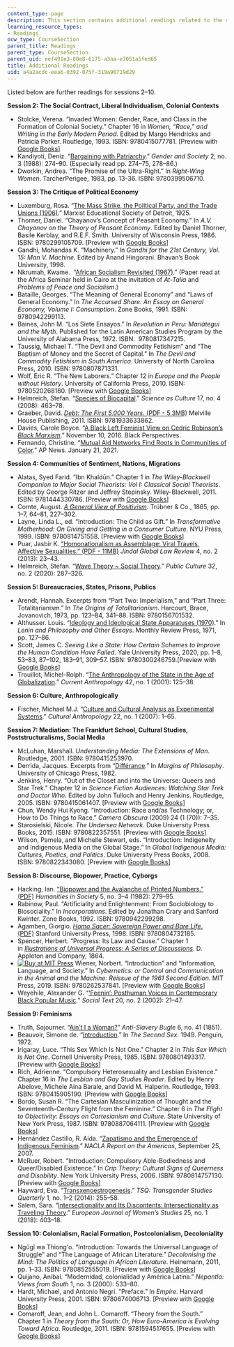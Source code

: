 ```yaml
---
content_type: page
description: This section contains additional readings related to the course topics.
learning_resource_types:
- Readings
ocw_type: CourseSection
parent_title: Readings
parent_type: CourseSection
parent_uid: eef491e3-80e8-6175-a3aa-e7051a5fed65
title: Additional Readings
uid: a4a2acdc-eea6-0392-075f-319a90719d29
---
```


Listed below are further readings for sessions 2–10.

**Session 2: The Social Contract, Liberal Individualism, Colonial Contexts**

*   Stolcke, Verena. “Invaded Women: Gender, Race, and Class in the Formation of Colonial Society.” Chapter 16 in _Women, “Race,” and Writing in the Early Modern Period_. Edited by Margo Hendricks and Patricia Parker. Routledge, 1993. ISBN: 9780415077781. \[Preview with [Google Books](https://www.google.com/books/edition/Women_Race_and_Writing_in_the_Early_Mode/mSiAAAAAQBAJ?hl=en&gbpv=1)\]
*   Kandiyoti, Deniz. “[Bargaining with Patriarchy](https://www.researchgate.net/publication/240696296_Bargaining_With_Patriarchy).” _Gender and Society_ 2, no. 3 (1988): 274–90. (Especially read pp. 274–75, 278–86.)
*   Dworkin, Andrea. “The Promise of the Ultra-Right.” In _Right-Wing Women_. TarcherPerigee, 1983, pp. 13-36. ISBN: ‎9780399506710.

**Session 3: The Critique of Political Economy**

*   Luxemburg, Rosa. “[The Mass Strike, the Political Party, and the Trade Unions (1906)](https://www.marxists.org/archive/luxemburg/1906/mass-strike/index.htm).” Marxist Educational Society of Detroit, 1925.
*   Thorner, Daniel. “Chayanov’s Concept of Peasant Economy.” In _A.V. Chayanov on the Theory of Peasant Economy_. Edited by Daniel Thorner, Basile Kerblay, and R.E.F. Smith. University of Wisconsin Press, 1986. ISBN: 9780299105709. \[Preview with [Google Books](https://www.google.com/books/edition/A_V_Chayanov_on_the_Theory_of_Peasant_Ec/v0kk4Dbg9eMC?hl=en&gbpv=1)\]
*   Gandhi, Mohandas K. “Machinery.” In _Gandhi for the 21st Century, Vol. 15: Man V. Machine_. Edited by Anand Hingorani. Bhavan’s Book University, 1998.
*   Nkrumah, Kwame.  “[African Socialism Revisited (1967)](https://www.marxists.org/subject/africa/nkrumah/1967/african-socialism-revisited.htm).” (Paper read at the Africa Seminar held in Cairo at the invitation of _At-Talia_ and _Problems of Peace and Socialism_.)
*   Bataille, Georges. “The Meaning of General Economy” and “Laws of General Economy.” In _The Accursed Share: An Essay on General Economy, Volume I: Consumption_. Zone Books, 1991. ISBN: ‎9780942299113. 
*   Baines, John M. “Los Siete Ensayos.” In _Revolution in Peru: Mariátegui and the Myth_. Published for the Latin American Studies Program by the University of Alabama Press, 1972. ISBN: ‎ 9780817347215.
*   Taussig, Michael T. “The Devil and Commodity Fetishism” and “The Baptism of Money and the Secret of Capital.” In _The Devil and Commodity Fetishism in South America_. University of North Carolina Press, 2010. ISBN: ‎9780807871331.
*   Wolf, Eric R. “The New Laborers.” Chapter 12 in _Europe and the People without History_. University of California Press, 2010. ISBN: ‎9780520268180. \[Preview with [Google Books](https://www.google.com/books/edition/Europe_and_the_People_Without_History/ZR4dCvH34_QC?hl=en&gbpv=1)\]
*   Helmreich, Stefan. “[Species of Biocapital](https://www.tandfonline.com/doi/full/10.1080/09505430802519256).” _Science as Culture_ 17, no. 4 (2008): 463–78.
*   Graeber, David. [_Debt: The First 5,000 Years_. (PDF - 5.3MB)](https://libcom.org/files/__Debt__The_First_5_000_Years.pdf) Melville House Publishing, 2011. ISBN: 9781933633862.
*   Davies, Carole Boyce. “[A Black Left Feminist View on Cedric Robinson’s _Black Marxism_](https://www.aaihs.org/a-black-left-feminist-view-on-cedric-robinsons-black-marxism/).” November 10, 2016. Black Perspectives.
*   Fernando, Christine. “[Mutual Aid Networks Find Roots in Communities of Color](https://apnews.com/article/immigration-coronavirus-pandemic-7b1d14f25ab717c2a29ceafd40364b6e).” AP News. January 21, 2021.

**Session 4: Communities of Sentiment, Nations, Migrations**

*   Alatas, Syed Farid. “Ibn Khaldūn.” Chapter 1 in _The Wiley-Blackwell Companion to Major Social Theorists: Vol I: Classical Social Theorists_. Edited by George Ritzer and Jeffrey Stepinsky. Wiley-Blackwell, 2011. ISBN: 9781444330786. \[Preview with [Google Books](https://www.google.com/books/edition/The_Wiley_Blackwell_Companion_to_Major_S/MDwdmVUMIh8C?hl=en&gbpv=1)\]
*   Comte, August. _[A General View of Positivism](https://www.google.com/books/edition/A_General_View_of_Positivism/SgaHpaeZAewC?hl=en&gbpv=1)_. Trübner & Co., 1865, pp. 1–7, 64–81, 227–302. 
*   Layne, Linda L., ed. “Introduction: The Child as Gift.” In _Transformative Motherhood: On Giving and Getting in a Consumer Culture_. NYU Press, 1999. ISBN: ‎9780814751558. \[Preview with [Google Books](https://www.google.com/books/edition/Transformative_Motherhood/ABYVCgAAQBAJ?hl=en&gbpv=1)\]
*   Puar, Jasbir K. [“Homonationalism as Assemblage: Viral Travels, Affective Sexualities.” (PDF - 11MB)](https://completejusticepodcast.s3.ap-south-1.amazonaws.com/Jasbir+Puar+-+Homonationalism+As+Assemblage+-+Viral+Travels%2C+Affective+Sexualities.pdf) _Jindal Global Law Review_ 4, no. 2 (2013): 23–43.
*   Helmreich, Stefan. “[Wave Theory ~ Social Theory](https://read.dukeupress.edu/public-culture/article/32/2%20(91)/287/166080/Wave-Theory-Social-Theory).” _Public Culture_ 32, no. 2 (2020): 287–326.

**Session 5: Bureaucracies, States, Prisons, Publics**

*   Arendt, Hannah. Excerpts from “Part Two: Imperialism,” and “Part Three: Totalitarianism.” In _The Origins of Totalitarianism_. Harcourt, Brace, Jovanovich, 1973, pp. 123–84, 341–88. ISBN: ‎9780156701532.
*   Althusser. Louis. “[Ideology and Ideological State Apparatuses (1970)](https://www.marxists.org/reference/archive/althusser/1970/ideology.htm).” In _Lenin and Philosophy and Other Essays_. Monthly Review Press, 1971, pp. 127–86.
*   Scott, James C. _Seeing Like a State: How Certain Schemes to Improve the Human Condition Have Failed_. Yale University Press, 2020, pp. 1–8, 53–83, 87–102, 183–91, 309–57. ISBN: 9780300246759.\[Preview with [Google Books](https://www.google.com/books/edition/Seeing_Like_a_State/Qe_RDwAAQBAJ?hl=en&gbpv=1)\]
*   Trouillot, Michel-Rolph. “[The Anthropology of the State in the Age of Globalization](https://www.journals.uchicago.edu/doi/full/10.1086/318437).” _Current Anthropology_ 42, no. 1 (2001): 125–38.

**Session 6: Culture, Anthropologically**

*   Fischer, Michael M.J. “[Culture and Cultural Analysis as Experimental Systems](https://www.jstor.org/stable/4124728?seq=1#metadata_info_tab_contents).” _Cultural Anthropology_ 22, no. 1 (2007): 1–65.

**Session 7: Mediation: The Frankfurt School, Cultural Studies, Poststructuralisms, Social Media**

*   McLuhan, Marshall. _Understanding Media: The Extensions of Man_. ‎ Routledge, 2001. ISBN: ‎9780415253970.
*   Derrida, Jacques. Excerpts from “[Différance](http://hydra.humanities.uci.edu/derrida/diff.html).” In _Margins of Philosophy_. University of Chicago Press, 1982.
*   Jenkins, Henry. “Out of the Closet and into the Universe: Queers and Star Trek.” Chapter 12 in _Science Fiction Audiences: Watching Star Trek and Doctor Who_. Edited by John Tulloch and Henry Jenkins. Routledge, 2005. ISBN: 9780415061407. \[Preview with [Google Books](https://www.google.com/books/edition/Science_Fiction_Audiences/Yb4YW3zRLNoC?hl=en&gbpv=1)\]
*   Chun, Wendy Hui Kyong. “Introduction: Race and/as Technology; or, How to Do Things to Race.” _Camera Obscura_ (2009) 24 (1 (70)): 7–35.
*   Starosielski, Nicole. _The Undersea Network_. Duke University Press Books, 2015. ISBN: ‎9780822357551. \[Preview with [Google Books](https://www.google.com/books/edition/The_Undersea_Network/NtGqCAAAQBAJ?hl=en&gbpv=1)\]
*   Wilson, Pamela, and Michelle Stewart, eds. “Introduction: Indigeneity and Indigenous Media on the Global Stage.” In _Global Indigenous Media: Cultures, Poetics, and Politics_. Duke University Press Books, 2008. ISBN: ‎9780822343080. \[Preview with [Google Books](https://www.google.com/books/edition/Global_Indigenous_Media/-8pzHPos4U0C?hl=en&gbpv=1)\]

**Session 8: Discourse, Biopower, Practice, Cyborgs**

*   Hacking, Ian. [“Biopower and the Avalanche of Printed Numbers.” (PDF)](https://s3.amazonaws.com/arena-attachments/778687/622e0ba69d28d9ff4049b1bc81462079.pdf) _Humanities in Society_ 5, no. 3–4 (1982): 279–95.
*   Rabinow, Paul. “Artificiality and Enlightenment: From Sociobiology to Biosociality.” In _Incorporations_. Edited by Jonathan Crary and Sanford Kwinter. Zone Books, 1992. ISBN: ‎9780942299298. 
*   Agamben, Giorgio. [_Homo Sacer: Sovereign Power and Bare Life_. (PDF)](https://www.thing.net/%7Erdom/ucsd/biopolitics/HomoSacer.pdf) Stanford University Press, 1998. ISBN: ‎9780804732185.
*   Spencer, Herbert. “Progress: Its Law and Cause.” Chapter 1 in _[Illustrations of Universal Progress: A Series of Discussions](https://www.google.com/books/edition/Illustrations_of_Universal_Progress/U2cIAQAAIAAJ?hl=en&gbpv=1)_. D. Appleton and Company, 1864.
*   [![Buy at MIT Press](/images/mp_logo.gif)](https://mitpress.mit.edu/9780262537841) Wiener, Norbert. “Introduction” and “Information, Language, and Society.” In _Cybernetics: or Control and Communication in the Animal and the Machine: Reissue of the 1961 Second Edition_. MIT Press, 2019. ISBN: ‎9780262537841. \[Preview with [Google Books](https://www.google.com/books/edition/Cybernetics_or_Control_and_Communication/p-mvDwAAQBAJ?hl=en&gbpv=1)\]
*   Weyehile, Alexander G. “[‘Feenin’: Posthuman Voices in Contemporary Black Popular Music](https://www.researchgate.net/publication/249880474_Feenin_Posthuman_Voices_in_Contemporary_Black_Popular_Music).” _Social Text_ 20, no. 2 (2002): 21–47.

**Session 9: Feminisms**

*   Truth, Sojourner. “[Ain’t I a Woman?](http://sojournertruthmemorial.org/sojourner-truth/her-words/)” _Anti-Slavery Bugle_ 6, no. 41 (1851).
*   Beauvoir, Simone de. “[Introduction](https://www.marxists.org/reference/subject/ethics/de-beauvoir/2nd-sex/introduction.htm).” In _The Second Sex_. 1949. Penguin, 1972.
*   Irigaray, Luce. “This Sex Which Is Not One.” Chapter 2 in _This Sex Which Is Not One_. Cornell University Press, 1985. ISBN: ‎9780801493317. \[Preview with [Google Books](https://www.google.com/books/edition/This_Sex_which_is_Not_One/DOOjzN-u-zUC?hl=en&gbpv=1)\]
*   Rich, Adrienne. “Compulsory Heterosexuality and Lesbian Existence.” Chapter 16 in _The Lesbian and Gay Studies Reader_. Edited by Henry Abelove, Michele Aina Barale, and David M. Halperin. Routledge, 1993. ISBN: ‎9780415905190. \[Preview with [Google Books](https://www.google.com/books/edition/The_Lesbian_and_Gay_Studies_Reader/lUe7JihCoBQC?hl=en&gbpv=1)\]
*   Bordo, Susan R. “The Cartesian Masculinization of Thought and the Seventeenth-Century Flight from the Feminine.” Chapter 6 in _The Flight to Objectivity: Essays on Cartesianism and Culture_. State University of New York Press, 1987. ISBN: ‎9780887064111. \[Preview with [Google Books](https://www.google.com/books/edition/The_Flight_to_Objectivity/ePHR_LXlYu4C?hl=en&gbpv=1)\]
*   Hernández Castillo, R. Aída. “[Zapatismo and the Emergence of Indigenous Feminism](https://nacla.org/article/zapatismo-and-emergence-indigenous-feminism).” _NACLA Report on the Americas_, September 25, 2007.
*   McRuer, Robert. “Introduction: Compulsory Able-Bodiedness and Queer/Disabled Existence.” In _Crip Theory: Cultural Signs of Queerness and Disability_. New York University Press, 2006. ISBN: ‎9780814757130. \[Preview with [Google Books](https://www.google.com/books/edition/Crip_Theory/cdNb_XJrPwwC?hl=en&gbpv=1)\]
*   Hayward, Eva. “[Transxenoestrogenesis](https://read.dukeupress.edu/tsq/article/1/1-2/255/91866/Transxenoestrogenesis).” _TSQ: Transgender Studies Quarterly_ 1, no. 1–2 (2014): 255–58.
*   Salem, Sara. “[Intersectionality and Its Discontents: Intersectionality as Traveling Theory](https://www.researchgate.net/publication/301600879_Intersectionality_and_its_discontents_Intersectionality_as_traveling_theory).” _European Journal of Women’s Studies_ 25, no. 1 (2018): 403–18.

**Session 10: Colonialism, Racial Formation, Postcolonialism, Decoloniality**

*   Ngũgĩ wa Thiong'o. “Introduction: Towards the Universal Language of Struggle” and “The Language of African Literature.” _Decolonising the Mind: The Politics of Language in African Literature_. Heinemann, 2011, pp. 1–33. ISBN: ‎9780852555019. \[Preview with [Google Books](https://www.google.com/books/edition/Decolonising_the_mind/z60udlv1F_cC?hl=en&gbpv=1)\] 
*   Quijano, Anibal. “Modernidad, colonialidad y América Latina.” _Nepantla: Views from South_ 1, no. 3 (2000): 533–80.
*   Hardt, Michael, and Antonio Negri. “Preface.” In _Empire_. Harvard University Press, 2001. ISBN: ‎9780674006713. \[Preview with [Google Books](https://www.google.com/books/edition/Empire/Mq7SCgAAQBAJ?hl=en&gbpv=1)\] 
*   Comaroff, Jean, and John L. Comaroff. “Theory from the South.” Chapter 1 in _Theory from the South: Or, How Euro-America is Evolving Toward Africa_. Routledge, 2011. ISBN: ‎9781594517655. \[Preview with [Google Books](https://www.google.com/books/edition/Theory_from_the_South/iAbvCgAAQBAJ?hl=en&gbpv=1)\]